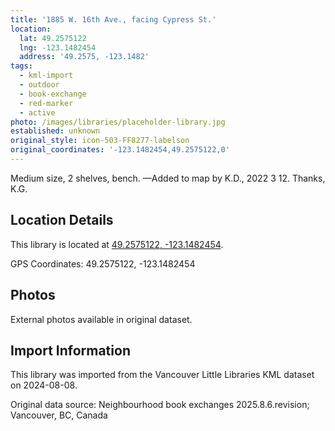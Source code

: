 ```yaml
---
title: '1885 W. 16th Ave., facing Cypress St.'
location:
  lat: 49.2575122
  lng: -123.1482454
  address: '49.2575, -123.1482'
tags:
  - kml-import
  - outdoor
  - book-exchange
  - red-marker
  - active
photo: /images/libraries/placeholder-library.jpg
established: unknown
original_style: icon-503-FF8277-labelson
original_coordinates: '-123.1482454,49.2575122,0'
---
```

Medium size, 2 shelves, bench.
—Added to map by K.D., 2022 3 12. Thanks, K.G.

## Location Details

This library is located at [49.2575122, -123.1482454](https://www.google.com/maps?q=49.2575122,-123.1482454).

GPS Coordinates: 49.2575122, -123.1482454

## Photos

External photos available in original dataset.

## Import Information

This library was imported from the Vancouver Little Libraries KML dataset on 2024-08-08.

Original data source: Neighbourhood book exchanges 2025.8.6.revision; Vancouver, BC, Canada
